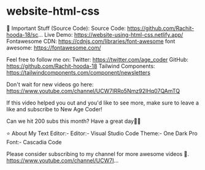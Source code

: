 # website-html-css

📁 Important Stuff (Source Code):
	 Source Code: https://github.com/Rachit-hooda-18/sc...
 	Live Demo: https://website-using-html-css.netlify.app/
 	Fontawesome CDN: https://cdnjs.com/libraries/font-awesome
 	font awesome: https://fontawesome.com/

Feel free to follow me on:
Twitter: https://twitter.com/age_coder
GitHub: https://github.com/Rachit-hooda-18
Tailwind Components: https://tailwindcomponents.com/component/newsletters

Don't wait for new videos go here: https://www.youtube.com/channel/UCW7IRRo5Nmz92IHq07QAmTQ

If this video helped you out and you'd like to see more, make sure to leave a like and subscribe to New Age Coder!

Can we hit 200 subs this month?
Have a great day💖😀

⭐ About My Text Editor:-
                 Editor:-   Visual Studio Code
                 Theme:- One Dark Pro
                  Font:- Cascadia Code

Please consider subscribing to my channel for more awesome videos 🙏.
https://www.youtube.com/channel/UCW7I...
